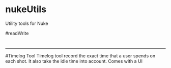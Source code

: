 # nukeUtils
Utility tools for Nuke

#readWrite
#
--------------------------------
#Timelog Tool
Timelog tool record the exact time that a user spends on each shot. It also take the idle time into account. Comes with a UI
